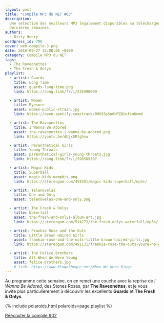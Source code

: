 ```yaml
---
layout: post
title: "Compile MP3 du NET #03"
description:
  Une sélection des meilleurs MP3 légalement disponibles au téléchargement des
  dernières semaines.
authors:
  - Dirty Henry
wordpress_id: 706
cover: web-compile-3.png
date: 2010-09-27 12:00:00 +0200
category: Compile MP3 du NET
tags:
  - The Raveonettes
  - The Fresh & Onlys
playlist:
  - artist: Guards
    title: Long Time
    asset: guards-long-time.png
    link: https://song.link/fr/i/435980009

  - artist: Women
    title: Eyesore
    asset: women-public-strain.jpg
    link: https://open.spotify.com/track/09O93pSu6NPZQtufsnKwmd

  - artist: The Raveonettes
    title: I Wanna Be Adored
    asset: the-raveonettes-i-wanna-be-adored.png
    link: https://youtu.be/dUjxSRlghxw

  - artist: Parenthetical Girls
    title: Young Throats
    asset: parenthetical-girls-young-throats.jpg
    link: https://song.link/fr/i/598565307

  - artist: Magic Kids
    title: Superball
    asset: magic-kids-memphis.png
    link: https://stereogum.com/458381/magic-kids-superball/mp3s/

  - artist: Telenovelas
    title: One and Only
    asset: telenovelas-one-and-only.png

  - artist: The Fresh & Onlys
    title: Waterfall
    asset: the-fresh-and-onlys-album-art.jpg
    link: https://stereogum.com/514272/the-fresh-onlys-waterfall/mp3s/

  - artist: Frankie Rose and the Outs
    title: Little Brown Haired Girls
    asset: frankie-rose-and-the-outs-little-brown-haired-girls.jpg
    link: https://stereogum.com/491131/frankie-rose-the-outs-youre-no-good/mp3s/

  - artist: The Felice Brothers
    title: All When We Were Young
    asset: felice-brothers.jpg
    # link: https://www.blogotheque.net/When-We-Were-Kings
---
```


Au programme cette semaine, on en remet une couche avec la reprise de _I Wanna
Be Adored_, des Stones Roses, par **The Raveonettes**, et je vous invite plus
particulièrement à découvrir les excellents **Guards** et **The Fresh & Onlys**.

{% include polaroids.html polaroids=page.playlist %}

[Réécouter la compile #02][i702]

[i702]: https://www.deadrooster.org/compile-mp3-du-net-02/
